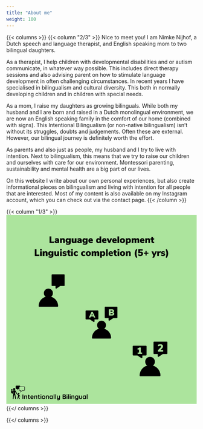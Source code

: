 ```yaml
---
title: "About me"
weight: 100
---
```


{{< columns >}}
{{< column "2/3" >}}
Nice to meet you! I am Nimke Nijhof, a Dutch speech and language therapist, and English speaking mom to two bilingual daughters.

As a therapist, I help children with developmental disabilities and or autism communicate, in whatever way possible. This includes direct therapy sessions and also advising parent on how to stimulate language development in often challenging circumstances. In recent years I have specialised in bilingualism and cultural diversity. This both in normally developing children and in children with special needs.

As a mom, I raise my daughters as growing bilinguals. While both my husband and I are born and raised in a Dutch monolingual environment, we are now an English speaking family in the comfort of our home (combined with signs). This Intentional Bilingualism (or non-native bilingualism) isn’t without its struggles, doubts and judgements. Often these are external. However, our bilingual journey is definitely worth the effort.

As parents and also just as people, my husband and I try to live with intention. Next to bilingualism, this means that we try to raise our children and ourselves with care for our environment. Montessori parenting, sustainability and mental health are a big part of our lives.

On this website I write about our own personal experiences, but also create informational pieces on bilingualism and living with intention for all people that are interested. Most of my content is also available on my Instagram account, which you can check out via the contact page.
{{< /column >}}

{{< column "1/3" >}}
![Main page logo](/main_files/stage_5plus.png)
{{</ columns >}}

{{</ columns >}}
